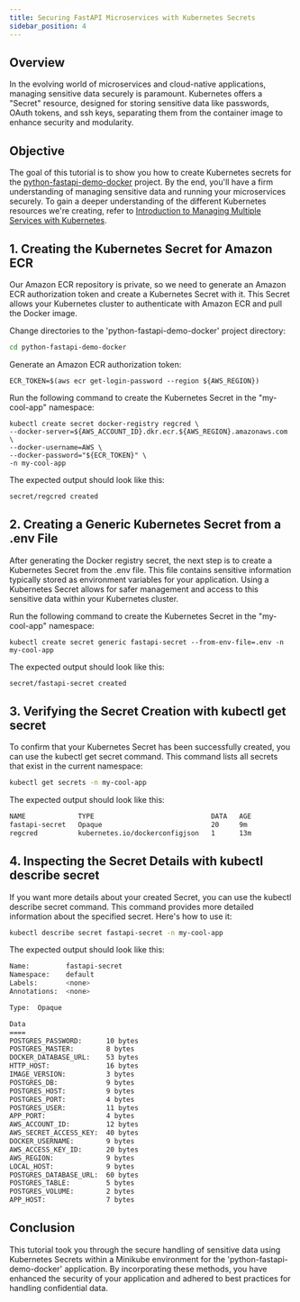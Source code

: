 ```yaml
---
title: Securing FastAPI Microservices with Kubernetes Secrets
sidebar_position: 4
---
```


## Overview
In the evolving world of microservices and cloud-native applications, managing sensitive data securely is paramount. Kubernetes offers a "Secret" resource, designed for storing sensitive data like passwords, OAuth tokens, and ssh keys, separating them from the container image to enhance security and modularity. 

## Objective
The goal of this tutorial is to show you how to create Kubernetes secrets for the [python-fastapi-demo-docker](https://github.com/aws-samples/python-fastapi-demo-docker) project. By the end, you'll have a firm understanding of managing sensitive data and running your microservices securely. To gain a deeper understanding of the different Kubernetes resources we're creating, refer to [Introduction to Managing Multiple Services with Kubernetes](about-multiservice.md).

## 1. Creating the Kubernetes Secret for Amazon ECR
Our Amazon ECR repository is private, so we need to generate an Amazon ECR authorization token and create a Kubernetes Secret with it. This Secret allows your Kubernetes cluster to authenticate with Amazon ECR and pull the Docker image.

Change directories to the 'python-fastapi-demo-docker' project directory:
```bash
cd python-fastapi-demo-docker
```

Generate an Amazon ECR authorization token:
```
ECR_TOKEN=$(aws ecr get-login-password --region ${AWS_REGION})
```

Run the following command to create the Kubernetes Secret in the "my-cool-app" namespace:
```
kubectl create secret docker-registry regcred \
--docker-server=${AWS_ACCOUNT_ID}.dkr.ecr.${AWS_REGION}.amazonaws.com \
--docker-username=AWS \
--docker-password="${ECR_TOKEN}" \
-n my-cool-app
```
The expected output should look like this:
```bash
secret/regcred created
```

## 2. Creating a Generic Kubernetes Secret from a .env File
After generating the Docker registry secret, the next step is to create a Kubernetes Secret from the .env file. This file contains sensitive information typically stored as environment variables for your application. Using a Kubernetes Secret allows for safer management and access to this sensitive data within your Kubernetes cluster.

Run the following command to create the Kubernetes Secret in the "my-cool-app" namespace:
```
kubectl create secret generic fastapi-secret --from-env-file=.env -n my-cool-app
```
The expected output should look like this:
```bash
secret/fastapi-secret created
```

## 3. Verifying the Secret Creation with kubectl get secret
To confirm that your Kubernetes Secret has been successfully created, you can use the kubectl get secret command. This command lists all secrets that exist in the current namespace:
```bash
kubectl get secrets -n my-cool-app
```
The expected output should look like this:
```bash
NAME             TYPE                             DATA   AGE
fastapi-secret   Opaque                           20     9m
regcred          kubernetes.io/dockerconfigjson   1      13m
```

## 4. Inspecting the Secret Details with kubectl describe secret
If you want more details about your created Secret, you can use the kubectl describe secret command. This command provides more detailed information about the specified secret. Here's how to use it:

```bash
kubectl describe secret fastapi-secret -n my-cool-app
```
The expected output should look like this:
```bash
Name:         fastapi-secret
Namespace:    default
Labels:       <none>
Annotations:  <none>

Type:  Opaque

Data
====
POSTGRES_PASSWORD:      10 bytes
POSTGRES_MASTER:        8 bytes
DOCKER_DATABASE_URL:    53 bytes
HTTP_HOST:              16 bytes
IMAGE_VERSION:          3 bytes
POSTGRES_DB:            9 bytes
POSTGRES_HOST:          9 bytes
POSTGRES_PORT:          4 bytes
POSTGRES_USER:          11 bytes
APP_PORT:               4 bytes
AWS_ACCOUNT_ID:         12 bytes
AWS_SECRET_ACCESS_KEY:  40 bytes
DOCKER_USERNAME:        9 bytes
AWS_ACCESS_KEY_ID:      20 bytes
AWS_REGION:             9 bytes
LOCAL_HOST:             9 bytes
POSTGRES_DATABASE_URL:  60 bytes
POSTGRES_TABLE:         5 bytes
POSTGRES_VOLUME:        2 bytes
APP_HOST:               7 bytes
```

## Conclusion
This tutorial took you through the secure handling of sensitive data using Kubernetes Secrets within a Minikube environment for the 'python-fastapi-demo-docker' application. By incorporating these methods, you have enhanced the security of your application and adhered to best practices for handling confidential data.
